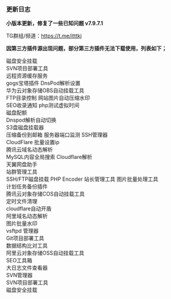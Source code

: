 ### 更新日志

**小版本更新，修复了一些已知问题 v7.9.7.1**

TG群组/频道：https://t.me/itttkj

**因第三方插件源出现问题，部分第三方插件无法下载使用，列表如下；**

磁盘安全挂载	
SVN项目部署工具	
远程资源缓存服务	
gogs宝塔插件
DnsPod解析设置	
华为云对象存储OBS自动挂载工具	
FTP目录控制	
网站图片自动压缩水印	
SEO收录通知	
php测试虚拟时间	
磁盘配额	
Dnspod解析自动切换	
S3盘磁盘挂载器	
压缩备份到邮箱	
服务器端口监测	
SSH管理器	
CloudFlare 批量设置ip	
腾讯云域名动态解析	
MySQL内容全局搜索	
Cloudflare解析	
天翼网盘助手	
站群管理工具	
SSH/FTP磁盘挂载	
PHP Encoder	
站长管理工具
图片批量处理工具	
计划任务备份插件	
腾讯云对象存储COS自动挂载工具	
定时文件清理	
cloudflare自动开盾	
阿里域名动态解析	
图片批量水印	
vsftpd 管理器	
Git项目部署工具	
数据结构比对工具	
阿里云对象存储OSS自动挂载工具	
SEO工具箱	
大日志文件查看器	
SVN管理器	
SVN项目部署工具	
磁盘安全挂载